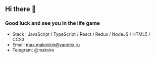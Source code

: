 ## Hi there 👋
###   Good luck and see you in the life game 


- Stack : JavaScript / TypeScript / React / Redux / NodeJS / HTML5 / CCS3
- Email: max.makovkin@yandex.ru
- Telegram: @makvkn

                                                      
<!--
**Makvkn/Makvkn** is a ✨ _special_ ✨ repository because its `README.md` (this file) appears on your GitHub profile.

Here are some ideas to get you started:

- 🔭 I’m currently working on ...
- 🌱 I’m currently learning ...
- 👯 I’m looking to collaborate on ...
- 🤔 I’m looking for help with ...
- 💬 Ask me about ...
- 📫 How to reach me: ...
- 😄 Pronouns: ...
- ⚡ Fun fact: ...
-->
